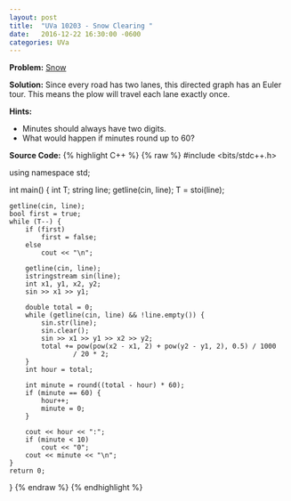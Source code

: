 ```yaml
---
layout: post
title:  "UVa 10203 - Snow Clearing "
date:   2016-12-22 16:30:00 -0600
categories: UVa
---
```


**Problem:** [Snow]

**Solution:**
Since every road has two lanes, this directed graph has an Euler tour.
This means the plow will travel each lane exactly once.

**Hints:** 

* Minutes should always have two digits.
* What would happen if minutes round up to 60?

**Source Code:**
{% highlight C++ %}
{% raw %}
#include <bits/stdc++.h>

using namespace std;

int main() {
    int T;
    string line;
    getline(cin, line);
    T = stoi(line);

    getline(cin, line);
    bool first = true;
    while (T--) {
        if (first)
            first = false;
        else
            cout << "\n";

        getline(cin, line);
        istringstream sin(line);
        int x1, y1, x2, y2;
        sin >> x1 >> y1;

        double total = 0;
        while (getline(cin, line) && !line.empty()) {
            sin.str(line);
            sin.clear();
            sin >> x1 >> y1 >> x2 >> y2;
            total += pow(pow(x2 - x1, 2) + pow(y2 - y1, 2), 0.5) / 1000
                    / 20 * 2;
        }
        int hour = total;

        int minute = round((total - hour) * 60);
        if (minute == 60) {
            hour++;
            minute = 0;
        }

        cout << hour << ":";
        if (minute < 10)
            cout << "0";
        cout << minute << "\n";
    }
    return 0;
}
{% endraw %}
{% endhighlight %}

[Snow]:https://uva.onlinejudge.org/index.php?option=com_onlinejudge&Itemid=8&category=24&page=show_problem&problem=1144
